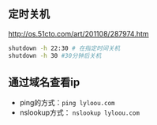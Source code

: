 
## 定时关机
http://os.51cto.com/art/201108/287974.htm
```sh
shutdown -h 22:30 # 在指定时间关机
shutdown -h 30 #30分钟后关机
```

## 通过域名查看ip
- ping的方式：`ping lyloou.com`
- nslookup方式： `nslookup lyloou.com`